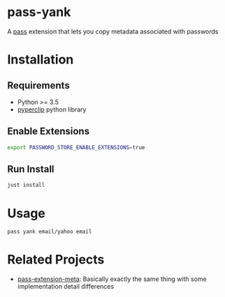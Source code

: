 # pass-yank

A [pass](https://www.passwordstore.org/) extension that lets you copy metadata
associated with passwords

# Installation

## Requirements

- Python >= 3.5
- [pyperclip](https://pypi.org/project/pyperclip/) python library

## Enable Extensions

```bash
export PASSWORD_STORE_ENABLE_EXTENSIONS=true
```

## Run Install

```bash
just install
```

# Usage

```bash
pass yank email/yahoo email
```

# Related Projects

- [pass-extension-meta](https://github.com/rjekker/pass-extension-meta): Basically
  exactly the same thing with some implementation detail differences
